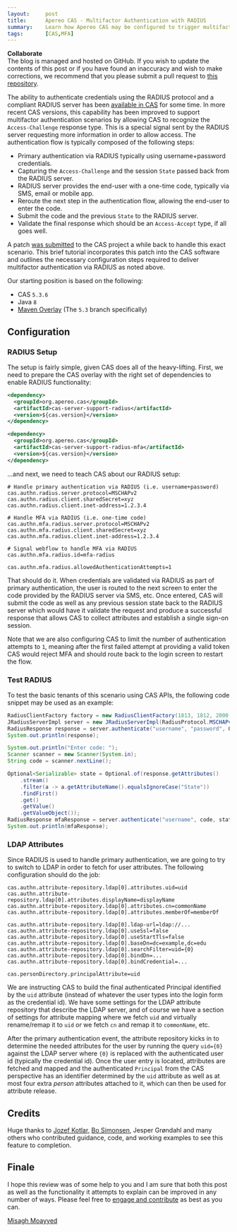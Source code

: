 ```yaml
---
layout:     post
title:      Apereo CAS - Multifactor Authentication with RADIUS
summary:    Learn how Apereo CAS may be configured to trigger multifactor authentication using a RADIUS server and its support for the Access-Challenge response type.
tags:       [CAS,MFA]
---
```


<div class="alert alert-success">
  <strong>Collaborate</strong><br/>The blog is managed and hosted on GitHub. If you wish to update the contents of this post or if you have found an inaccuracy and wish to make corrections, we recommend that you please submit a pull request to <a href="https://github.com/apereo/apereo.github.io">this repository</a>.
</div>

The ability to authenticate credentials using the RADIUS protocol and a compliant RADIUS server has been [available in CAS](https://apereo.github.io/cas/development/mfa/RADIUS-Authentication.html) for some time. In more recent CAS versions, this capability has been improved to support multifactor authentication scenarios by allowing CAS to recognize the `Access-Challenge` response type. This is a special signal sent by the RADIUS server requesting more information in order to allow access. The authentication flow is typically composed of the following steps:

- Primary authentication via RADIUS typically using username+password credentials.
- Capturing the `Access-Challenge` and the session `State` passed back from the RADIUS server.
- RADIUS server provides the end-user with a one-time code, typically via SMS, email or mobile app.
- Reroute the next step in the authentication flow, allowing the end-user to enter the code.
- Submit the code and the previous `State` to the RADIUS server.
- Validate the final response which should be an `Access-Accept` type, if all goes well.

A patch [was submitted](https://github.com/apereo/cas/pull/3201/files) to the CAS project a while back to handle this exact scenario. This brief tutorial incorporates this patch into the CAS software and outlines the necessary configuration steps required to deliver multifactor authentication via RADIUS as noted above.

Our starting position is based on the following:

- CAS `5.3.6`
- Java `8`
- [Maven Overlay](https://github.com/apereo/cas-overlay-template) (The `5.3` branch specifically)

## Configuration

### RADIUS Setup

The setup is fairly simple, given CAS does all of the heavy-lifting. First, we need to prepare the CAS overlay with the right set of dependencies to enable RADIUS functionality:

```xml
<dependency>
  <groupId>org.apereo.cas</groupId>
  <artifactId>cas-server-support-radius</artifactId>
  <version>${cas.version}</version>
</dependency>

<dependency>
  <groupId>org.apereo.cas</groupId>
  <artifactId>cas-server-support-radius-mfa</artifactId>
  <version>${cas.version}</version>
</dependency>
```

...and next, we need to teach CAS about our RADIUS setup:

```properties
# Handle primary authentication via RADIUS (i.e. username+password)
cas.authn.radius.server.protocol=MSCHAPv2
cas.authn.radius.client.sharedSecret=xyz
cas.authn.radius.client.inet-address=1.2.3.4

# Handle MFA via RADIUS (i.e. one-time code)
cas.authn.mfa.radius.server.protocol=MSCHAPv2
cas.authn.mfa.radius.client.sharedSecret=xyz
cas.authn.mfa.radius.client.inet-address=1.2.3.4

# Signal webflow to handle MFA via RADIUS
cas.authn.mfa.radius.id=mfa-radius

cas.authn.mfa.radius.allowedAuthenticationAttempts=1
```

That should do it. When credentials are validated via RADIUS as part of primary authentication, the user is routed to the next screen to enter the code provided by the RADIUS server via SMS, etc. Once entered, CAS will submit the code as well as any previous session state back to the RADIUS server which would have it validate the request and produce a successful response that allows CAS to collect attributes and establish a single sign-on session.

Note that we are also configuring CAS to limit the number of authentication attempts to `1`, meaning after the first failed attempt at providing a valid token CAS would reject MFA and should route back to the login screen to restart the flow.

### Test RADIUS

To test the basic tenants of this scenario using CAS APIs, the following code snippet may be used as an example:

```java
RadiusClientFactory factory = new RadiusClientFactory(1813, 1812, 2000, "1.2.3.4", "xyz");
JRadiusServerImpl server = new JRadiusServerImpl(RadiusProtocol.MSCHAPv2, factory);
RadiusResponse response = server.authenticate("username", "password", Optional.empty());
System.out.println(response);

System.out.println("Enter code: ");
Scanner scanner = new Scanner(System.in);
String code = scanner.nextLine();

Optional<Serializable> state = Optional.of(response.getAttributes()
    .stream()
    .filter(a -> a.getAttributeName().equalsIgnoreCase("State"))
    .findFirst()
    .get()
    .getValue()
    .getValueObject());
RadiusResponse mfaResponse = server.authenticate("username", code, state);
System.out.println(mfaResponse);
```

### LDAP Attributes

Since RADIUS is used to handle primary authentication, we are going to try to switch to LDAP in order to fetch for user attributes. The following configuration should do the job:

```
cas.authn.attribute-repository.ldap[0].attributes.uid=uid
cas.authn.attribute-repository.ldap[0].attributes.displayName=displayName
cas.authn.attribute-repository.ldap[0].attributes.cn=commonName
cas.authn.attribute-repository.ldap[0].attributes.memberOf=memberOf

cas.authn.attribute-repository.ldap[0].ldap-url=ldap://...
cas.authn.attribute-repository.ldap[0].useSsl=false
cas.authn.attribute-repository.ldap[0].useStartTls=false
cas.authn.attribute-repository.ldap[0].baseDn=dc=example,dc=edu
cas.authn.attribute-repository.ldap[0].searchFilter=uid={0}
cas.authn.attribute-repository.ldap[0].bindDn=...
cas.authn.attribute-repository.ldap[0].bindCredential=...

cas.personDirectory.principalAttribute=uid
```

We are instructing CAS to build the final authenticated Principal identified by the `uid` attribute (instead of whatever the user types into the login form as the credential id). We have some settings for the LDAP attribute repository that describe the LDAP server, and of course we have a section of settings for attribute mapping where we fetch `uid` and virtually rename/remap it to `uid` or we fetch `cn` and remap it to `commonName`, etc.

After the primary authentication event, the attribute repository kicks in to determine the needed attributes for the user by running the query `uid={0}` against the LDAP server  where `{0}` is replaced with the authenticated user id (typically the credential id). Once the user entry is located, attributes are fetched and mapped and the authenticated `Principal` from the CAS perspective has an identifier determined by the `uid` attribute as well as at most four extra *person* attributes attached to it, which can then be used for attribute release.

## Credits

Huge thanks to [Jozef Kotlar](https://github.com/dodok1), [Bo Simonsen](https://github.com/bosim), Jesper Grøndahl and many others who contributed guidance, code, and working examples to see this feature to completion.

## Finale

I hope this review was of some help to you and I am sure that both this post as well as the functionality it attempts to explain can be improved in any number of ways. Please feel free to [engage and contribute](https://apereo.github.io/cas/developer/Contributor-Guidelines.html) as best as you can.

[Misagh Moayyed](https://fawnoos.com)
